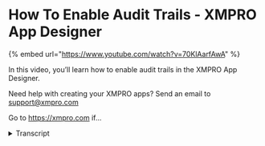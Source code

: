 # How To Enable Audit Trails - XMPRO App Designer
{% embed url="https://www.youtube.com/watch?v=70KlAarfAwA" %}



In this video, you’ll learn how to enable audit trails in the XMPRO App Designer.

Need help with creating your XMPRO apps? Send an email to support@xmpro.com

Go to https://xmpro.com if...
<details>
<summary>Transcript</summary>In this video, you’ll learn how to enable audit trails in the XMPRO App Designer.

Need help with creating your XMPRO apps? Send an email to support@xmpro.com

Go to https://xmpro.com if...
welcome to another training video from

exam pro

today we're looking at audit chart and

how to enable or disability

in app designer or data stream designer

to enable or disable dolly trial first

you need to log on as administrator of

the application

if you want to check if you are the

administrator of the application you can

simply look at the top right hand corner

and you should see administrator under

your name

so for example if you want to enable

audit 12

in data stream designer you can go to

the settings

and you will see enable audit trial

option in here

if you want to enable it simply shrink

it's true if you want to disable it

bring it to false

and you will see the similar settings in

app designer

once you enable the audit trial or the

transaction that the user make will be

saved into the application database

if the user find any issue on

use case or recommendation and they want

to see the transaction at any point in

time

they can ask the administrator to

retrieve it from the application

database

and this is how you enable or disable

audit child in application designer or

data stream designer

thank you for watching
</details>